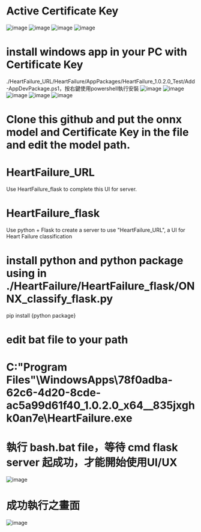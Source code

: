 # Active Certificate Key
![image](https://github.com/sally0427/HeartFailureApp/blob/master/HeartFailure_URL/ReadMe/1.png)
![image](https://github.com/sally0427/HeartFailureApp/blob/master/HeartFailure_URL/ReadMe/2.png)
![image](https://github.com/sally0427/HeartFailureApp/blob/master/HeartFailure_URL/ReadMe/3.png)
![image](https://github.com/sally0427/HeartFailureApp/blob/master/HeartFailure_URL/ReadMe/4.png)

# install windows app in your PC with Certificate Key
./HeartFailure_URL/HeartFailure/AppPackages/HeartFailure_1.0.2.0_Test/Add-AppDevPackage.ps1，按右鍵使用powershell執行安裝
![image](https://github.com/sally0427/HeartFailureApp/blob/master/HeartFailure_URL/ReadMe/5.png)
![image](https://github.com/sally0427/HeartFailureApp/blob/master/HeartFailure_URL/ReadMe/6.png)
![image](https://github.com/sally0427/HeartFailureApp/blob/master/HeartFailure_URL/ReadMe/7.png)
![image](https://github.com/sally0427/HeartFailureApp/blob/master/HeartFailure_URL/ReadMe/8.png)
![image](https://github.com/sally0427/HeartFailureApp/blob/master/HeartFailure_URL/ReadMe/9.png)

# Clone this github and put the onnx model and Certificate Key in the file and edit the model path.
# HeartFailure_URL
Use HeartFailure_flask to complete this UI for server.
# HeartFailure_flask
Use python + Flask to create a server to use "HeartFailure_URL", a UI for Heart Failure classification

# install python and python package using in ./HeartFailure/HeartFailure_flask/ONNX_classify_flask.py
pip install {python package}

# edit bat file to your path
# C:\"Program Files"\WindowsApps\78f0adba-62c6-4d20-8cde-ac5a99d61f40_1.0.2.0_x64__835jxghk0an7e\HeartFailure.exe

# 執行 bash.bat file，等待 cmd flask server 起成功，才能開始使用UI/UX
![image](https://github.com/sally0427/HeartFailureApp/blob/master/HeartFailure_URL/ReadMe/10.png)

# 成功執行之畫面
![image](https://github.com/sally0427/HeartFailureApp/blob/master/HeartFailure_URL/ReadMe/11.png)